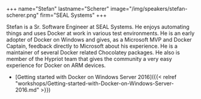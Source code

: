 +++
name="Stefan"
lastname="Scherer"
image="/img/speakers/stefan-scherer.png"
firm="SEAL Systems"
+++

Stefan is a Sr. Software Engineer at SEAL Systems. He enjoys automating things and uses Docker at work in various test environments. He is an early adopter of Docker on Windows and gives, as a Microsoft MVP and Docker Captain, feedback directly to Microsoft about his experience. He is a maintainer of several Docker related Chocolatey packages. He also is member of the Hypriot team that gives the community a very easy experience for Docker on ARM devices.

* [Getting started with Docker on Windows Server 2016]({{< relref "workshops/Getting-started-with-Docker-on-Windows-Server-2016.md" >}})
